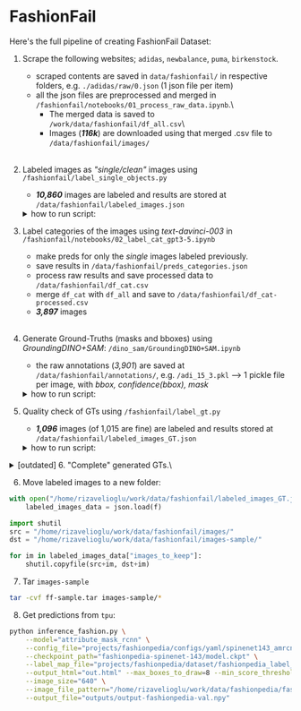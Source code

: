 # FashionFail

Here's the full pipeline of creating FashionFail Dataset:
1. Scrape the following websites; `adidas`, `newbalance`, `puma`, `birkenstock`.
    - scraped contents are saved in `data/fashionfail/` in respective folders, e.g. `./adidas/raw/0.json` (1 json file per item)
    - all the json files are preprocessed and merged in `/fashionfail/notebooks/01_process_raw_data.ipynb`.\
        - The merged data is saved to `/work/data/fashionfail/df_all.csv`\
        - Images (***116k***) are downloaded using that merged .csv file to `/data/fashionfail/images/`
<br></br>

2. Labeled images as *"single/clean"* images using `/fashionfail/label_single_objects.py`
    - ***10,860*** images are labeled and results are stored at `/data/fashionfail/labeled_images.json`

   <details> <summary> how to run script: </summary>

   ```python
   python label_single_objects.py \
       --images_dir="/home/rizavelioglu/work/data/fashionfail/images" \
       --out_path="/home/rizavelioglu/work/data/fashionfail/labeled_images.json"
   ```
   </details>


3. Label categories of the images using *text-davinci-003* in `/fashionfail/notebooks/02_label_cat_gpt3-5.ipynb`
    - make preds for only the *single* images labeled previously.
    - save results in `/data/fashionfail/preds_categories.json`
    - process raw results and save processed data to `/data/fashionfail/df_cat.csv`
    - merge `df_cat` with `df_all` and save to `/data/fashionfail/df_cat-processed.csv`
    - ***3,897*** images
<br></br>

4. Generate Ground-Truths (masks and bboxes) using *GroundingDINO+SAM*: `/dino_sam/GroundingDINO+SAM.ipynb`
    - the raw annotations (*3,901*) are saved at `/data/fashionfail/annotations/`, e.g. `/adi_15_3.pkl` --> 1 pickle file per image, with *bbox, confidence(bbox), mask*
   <details> <summary> how to run script: </summary>
   > [!NOTE]<br>Note that this script must be run inside `dino_sam` environment!

   ```python
   python annotate_boxes_and_masks.py \
       --images_dir "/home/rizavelioglu/work/data/fashionfail/data-v2/images/" \
       --out_dir "/home/rizavelioglu/work/data/fashionfail/data-v2/annotations/" \
       --image_names "/home/rizavelioglu/work/data/fashionfail/data-v2/labeled_images.json"
   ```
   </details>


5. Quality check of GTs using `/fashionfail/label_gt.py`
    - ***1,096*** images (of 1,015 are fine) are labeled and results stored at `/data/fashionfail/labeled_images_GT.json`
   <details> <summary> how to run script: </summary>

   ```python
   python label_gt.py \
       --images_dir="/home/rizavelioglu/work/data/fashionfail/data-v2/images/" \
       --anns_dir="/home/rizavelioglu/work/data/fashionfail/data-v2/annotations/" \
       --out_path="/home/rizavelioglu/work/data/fashionfail/data-v2/labeled_images_GT.json"
   ```
   </details>


<details>
  <summary>[outdated] 6. "Complete" generated GTs.\</summary>
Generated GTs are not complete. For example, for a t-shirt a box is generated automatically for the class top, t-shirt
but other detections are missing such as; 'sleeves', 'neckline', etc. Therefore, such GTs need to be added. Since we
don't want to annotate images manually, we used `AMRCNN` to make predictions which make pretty well predictions for
those classes. After that, we manually check the predicted bounding boxes and choose the ones that are correct.
   - script: `/fashionfail/label_gt_boxes.py`,
   - results: `/data/fashionfail/labeled_images_GT_boxes.json`
   - ***302*** images (out of **1,057** images from step 5.) are labeled.
   - <span style="color:red">**TODO**</span>: add these labeled GTs to the auto-generated GTs and finalize the dataset.
</details>

6. Move labeled images to a new folder:
```python
with open("/home/rizavelioglu/work/data/fashionfail/labeled_images_GT.json", "r+") as f:
    labeled_images_data = json.load(f)

import shutil
src = "/home/rizavelioglu/work/data/fashionfail/images/"
dst = "/home/rizavelioglu/work/data/fashionfail/images-sample/"

for im in labeled_images_data["images_to_keep"]:
    shutil.copyfile(src+im, dst+im)
```

7. Tar `images-sample`
```bash
tar -cvf ff-sample.tar images-sample/*
```
8. Get predictions from `tpu`:
```bash
python inference_fashion.py \
    --model="attribute_mask_rcnn" \
    --config_file="projects/fashionpedia/configs/yaml/spinenet143_amrcnn.yaml" \
    --checkpoint_path="fashionpedia-spinenet-143/model.ckpt" \
    --label_map_file="projects/fashionpedia/dataset/fashionpedia_label_map.csv" \
    --output_html="out.html" --max_boxes_to_draw=8 --min_score_threshold=0.05 \
    --image_size="640" \
    --image_file_pattern="/home/rizavelioglu/work/data/fashionpedia/fashionpedia-val.tar" \
    --output_file="outputs/output-fashionpedia-val.npy"
```
